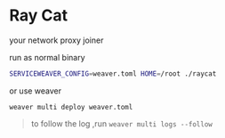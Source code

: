 # Ray Cat

your network proxy joiner

run as normal binary

```bash
SERVICEWEAVER_CONFIG=weaver.toml HOME=/root ./raycat
```
or use weaver
```
weaver multi deploy weaver.toml
```
> to follow the log ,run `weaver multi logs --follow`

